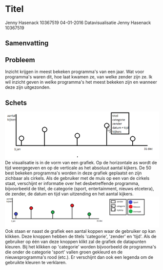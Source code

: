 # Titel
Jenny Hasenack 
10367519
04-01-2016
Datavisualisatie 
Jenny Hasenack 
10367519 


## Samenvatting


## Probleem
Inzicht krijgen in meest bekeken programma's van een jaar. Wat voor programma's waren dit, hoe laat kwamen ze, van welke zender zijn ze. 
Ik wil inzicht geven in welke programma's het meest bekeken zijn en wanneer deze zijn uitgezonden. 


## Schets 
![](Doc/ontwerp1.png) 
De visualisatie is in de vorm van een grafiek. Op de horizontale as wordt de tijd weergegeven en op de verticale as het absoluut aantal kijkers. De 50 best bekeken programma's worden in deze grafiek geplaatst en zijn zichbaar als cirkels. Als de gebruiker met de muis op een van de cirkels staat, verschijnt er informatie over het desbetreffende programma, bijvoorbeeld de titel, de categorie (sport, entertainment, nieuws etcetera), de zender, de datum en tijd van uitzending en het aantal kijkers. 
![](Doc/ontwerp2.png)
Ook staan er naast de grafiek een aantal koppen waar de gebruiker op kan klikken. Deze knoppen hebben de titels 'categorie', 'zender' en 'tijd'. Als de gebruiker op één van deze knoppen klikt zal de grafiek de datapunten kleuren. Bij het klikken op 'categorie' worden bijvoorbeeld de programma's die onder de categorie 'sport' vallen groen gekleurd en de nieuwsprogramma's rood (etc.). Er verschijnt dan ook een legenda om de gebruikte kleuren te verklaren. 


